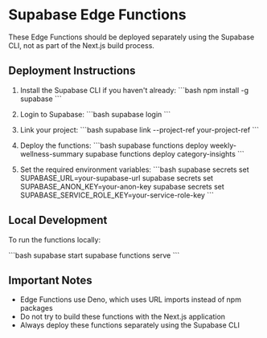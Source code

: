 # Supabase Edge Functions

These Edge Functions should be deployed separately using the Supabase CLI, not as part of the Next.js build process.

## Deployment Instructions

1. Install the Supabase CLI if you haven't already:
   \`\`\`bash
   npm install -g supabase
   \`\`\`

2. Login to Supabase:
   \`\`\`bash
   supabase login
   \`\`\`

3. Link your project:
   \`\`\`bash
   supabase link --project-ref your-project-ref
   \`\`\`

4. Deploy the functions:
   \`\`\`bash
   supabase functions deploy weekly-wellness-summary
   supabase functions deploy category-insights
   \`\`\`

5. Set the required environment variables:
   \`\`\`bash
   supabase secrets set SUPABASE_URL=your-supabase-url
   supabase secrets set SUPABASE_ANON_KEY=your-anon-key
   supabase secrets set SUPABASE_SERVICE_ROLE_KEY=your-service-role-key
   \`\`\`

## Local Development

To run the functions locally:

\`\`\`bash
supabase start
supabase functions serve
\`\`\`

## Important Notes

- Edge Functions use Deno, which uses URL imports instead of npm packages
- Do not try to build these functions with the Next.js application
- Always deploy these functions separately using the Supabase CLI
